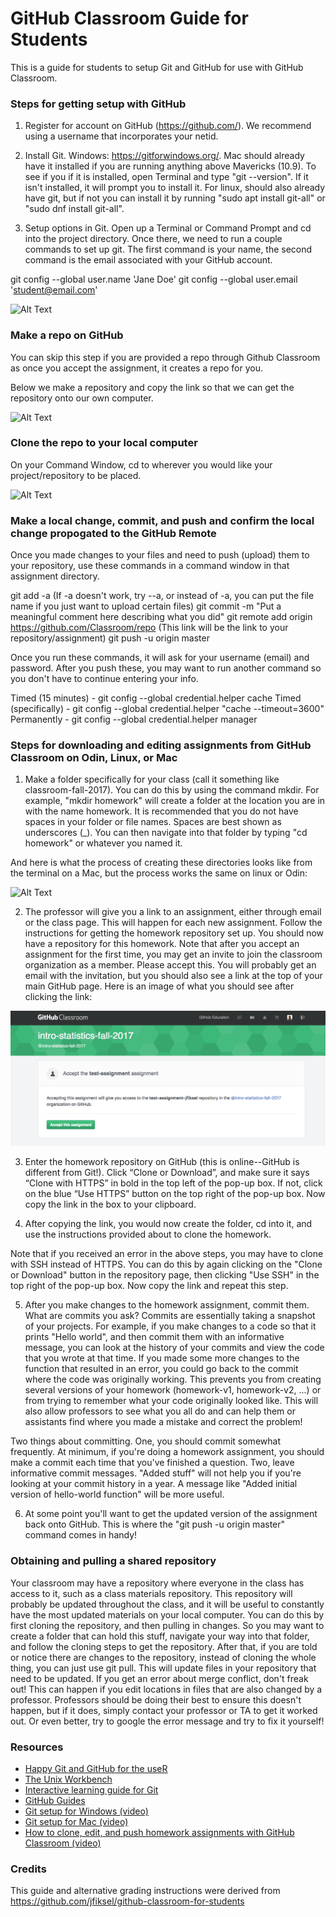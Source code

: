 # GitHub Classroom Guide for Students

This is a guide for students to setup Git and GitHub for use with GitHub Classroom.

### Steps for getting setup with GitHub
1. Register for account on GitHub (https://github.com/). We recommend using a username that incorporates your netid.

2. Install Git. Windows: https://gitforwindows.org/. Mac should already have it installed if you are running anything above Mavericks (10.9). To see if you if it is installed, open Terminal and type "git --version". If it isn't installed, it will prompt you to install it. For linux, should also already have git, but if not you can install it by running "sudo apt install git-all" or "sudo dnf install git-all".

3. Setup options in Git. Open up a Terminal or Command Prompt and cd into the project directory. Once there, we need to run a couple commands to set up git. The first command is your name, the second command is the email associated with your GitHub account.

git config --global user.name 'Jane Doe'
git config --global user.email 'student@email.com'

![Alt Text](http://g.recordit.co/ibUp6dYimU.gif)

### Make a repo on GitHub

You can skip this step if you are provided a repo through Github Classroom as once you accept the assignment, it creates a repo for you.

Below we make a repository and copy the link so that we can get the repository onto our own computer.

![Alt Text](http://g.recordit.co/Uw0QIT8XhR.gif)

### Clone the repo to your local computer
On your Command Window, cd to wherever you would like your project/repository to be placed.

![Alt Text](http://g.recordit.co/0eLLGCclcO.gif)

### Make a local change, commit, and push and confirm the local change propogated to the GitHub Remote
Once you made changes to your files and need to push (upload) them to your repository, use these commands in a command window in that assignment directory.

git add -a (If -a doesn't work, try --a, or instead of -a, you can put the file name if you just want to upload certain files)
git commit -m "Put a meaningful comment here describing what you did"
git remote add origin https://github.com/Classroom/repo (This link will be the link to your repository/assignment)
git push -u origin master

Once you run these commands, it will ask for your username (email) and password.
After you push these, you may want to run another command so you don't have to continue entering your info.

Timed (15 minutes) - git config --global credential.helper cache
Timed (specifically) - git config --global credential.helper "cache --timeout=3600"
Permanently - git config --global credential.helper manager

### Steps for downloading and editing assignments from GitHub Classroom on Odin, Linux, or Mac

1. Make a folder specifically for your class (call it something like classroom-fall-2017). You can do this by using the command mkdir. For example, "mkdir homework" will create a folder at the location you are in with the name homework. It is recommended that you do not have spaces in your folder or file names. Spaces are best shown as underscores (\_). You can then navigate into that folder by typing "cd homework" or whatever you named it.

And here is what the process of creating these directories looks like from the terminal on a Mac, but the process works the same on linux or Odin:

![Alt Text](http://g.recordit.co/6o0kNx4Lpv.gif)

2.  The professor will give you a link to an assignment, either through email or the class page. This will happen for each new assignment. Follow the instructions for getting the homework repository set up. You should now have a repository for this homework. Note that after you accept an assignment for the first time, you may get an invite to join the classroom organization as a member. Please accept this. You will probably get an email with the invitation, but you should also see a link at the top of your main GitHub page. Here is an image of what you should see after clicking the link:

![Alt Text](accept-assignment.png)

3. Enter the homework repository on GitHub (this is online--GitHub is different from Git!). Click “Clone or Download”, and make sure it says “Clone with HTTPS” in bold in the top left of the pop-up box. If not, click on the blue “Use HTTPS” button on the top right of the pop-up box. Now copy the link in the box to your clipboard.

4.  After copying the link, you would now create the folder, cd into it, and use the instructions provided about to clone the homework.

Note that if you received an error in the above steps, you may have to clone with SSH instead of HTTPS. You can do this by again clicking on the "Clone or Download" button in the repository page, then clicking "Use SSH" in the top right of the pop-up box. Now copy the link and repeat this step.

5.  After you make changes to the homework assignment, commit them. What are commits you ask? Commits are essentially taking a snapshot of your projects. For example, if you make changes to a code so that it prints "Hello world", and then commit them with an informative message, you can look at the history of your commits and view the code that you wrote at that time. If you made some more changes to the function that resulted in an error, you could go back to the commit where the code was originally working. This prevents you from creating several versions of your homework (homework-v1, homework-v2, ...) or from trying to remember what your code originally looked like. This will also allow professors to see what you all do and can help them or assistants find where you made a mistake and correct the problem!

Two things about committing. One, you should commit somewhat frequently. At minimum, if you're doing a homework assignment, you should make a commit each time that you've finished a question. Two, leave informative commit messages. "Added stuff" will not help you if you're looking at your commit history in a year. A message like "Added initial version of hello-world function" will be more useful.

6.  At some point you'll want to get the updated version of the assignment back onto GitHub. This is where the "git push -u origin master" command comes in handy!

### Obtaining and pulling a shared repository

Your classroom may have a repository where everyone in the class has access to it, such as a class materials repository. This repository will probably be updated throughout the class, and it will be useful to constantly have the most updated materials on your local computer. You can do this by first cloning the repository, and then pulling in changes. So you may want to create a folder that can hold this stuff, navigate your way into that folder, and follow the cloning steps to get the repository. After that, if you are told or notice there are changes to the repository, instead of cloning the whole thing, you can just use git pull. This will update files in your repository that need to be updated. If you get an error about merge conflict, don't freak out! This can happen if you edit locations in files that are also changed by a professor. Professors should be doing their best to ensure this doesn't happen, but if it does, simply contact your professor or TA to get it worked out. Or even better, try to google the error message and try to fix it yourself!

### Resources
* [Happy Git and GitHub for the useR](http://happygitwithr.com/)
* [The Unix Workbench](http://seankross.com/the-unix-workbench/)
* [Interactive learning guide for Git](http://learngitbranching.js.org/)
* [GitHub Guides](https://guides.github.com/)
* [Git setup for Windows (video)](https://youtu.be/F_fPEMnr1OQ)
* [Git setup for Mac (video)](https://www.youtube.com/watch?v=kbmSZwK0k-A&t)
* [How to clone, edit, and push homework assignments with GitHub Classroom (video)](https://youtu.be/pAcMgGbCtQw)

### Credits
This guide and alternative grading instructions were derived from https://github.com/jfiksel/github-classroom-for-students

